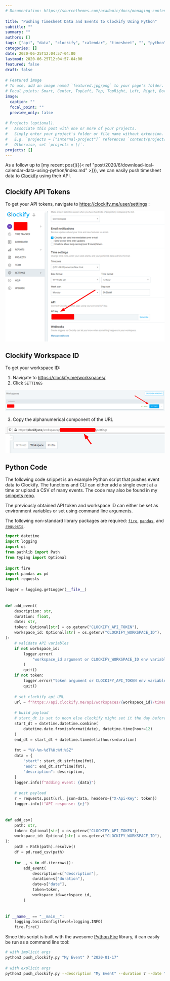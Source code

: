 ```yaml
---
# Documentation: https://sourcethemes.com/academic/docs/managing-content/

title: "Pushing Timesheet Data and Events to Clockify Using Python"
subtitle: ""
summary: ""
authors: []
tags: ["api", "data", "clockify", "calendar", "timesheet", "", "python", "pandas", ""]
categories: []
date: 2020-06-25T12:04:57-04:00
lastmod: 2020-06-25T12:04:57-04:00
featured: false
draft: false

# Featured image
# To use, add an image named `featured.jpg/png` to your page's folder.
# Focal points: Smart, Center, TopLeft, Top, TopRight, Left, Right, BottomLeft, Bottom, BottomRight.
image:
  caption: ""
  focal_point: ""
  preview_only: false

# Projects (optional).
#   Associate this post with one or more of your projects.
#   Simply enter your project's folder or file name without extension.
#   E.g. `projects = ["internal-project"]` references `content/project/deep-learning/index.md`.
#   Otherwise, set `projects = []`.
projects: []
---
```


As a follow up to [my recent post]({{< ref "post/2020/6/download-ical-calendar-data-using-python/index.md" >}}), we can easily push timesheet data to [Clockify](https://clockify.me/) using their API.

<!--more-->

## Clockify API Tokens

To get your API tokens, navigate to https://clockify.me/user/settings :

![](2020-06-25-12-11-51.png)

## Clockify Workspace ID

To get your workspace ID:

1. Navigate to https://clockify.me/workspaces/
2. Click `SETTINGS`

  ![](2020-06-25-12-19-52.png)

3. Copy the alphanumerical component of the URL

  ![](2020-06-25-12-22-22.png)

## Python Code

The following code snippet is an example Python script that pushes event data to Clockify.
The functions and CLI can either add a single event at a time or upload a CSV of many events.
The code may also be found in my [snippets repo](https://github.com/engnadeau/snippets).

The previously obtained API token and workspace ID can either be set as environment variables or set using command line arguments.

The following non-standard library packages are required: [`fire`](https://github.com/google/python-fire), [`pandas`](https://pandas.pydata.org/), and [`requests`](https://requests.readthedocs.io).

```python
import datetime
import logging
import os
from pathlib import Path
from typing import Optional

import fire
import pandas as pd
import requests

logger = logging.getLogger(__file__)


def add_event(
    description: str,
    duration: float,
    date: str,
    token: Optional[str] = os.getenv("CLOCKIFY_API_TOKEN"),
    workspace_id: Optional[str] = os.getenv("CLOCKIFY_WORKSPACE_ID"),
):
    # validate API variables
    if not workspace_id:
        logger.error(
            "workspace_id argument or CLOCKIFY_WORKSPACE_ID env variable must be set"
        )
        quit()
    if not token:
        logger.error("token argument or CLOCKIFY_API_TOKEN env variable must be set")
        quit()

    # set clockify api URL
    url = f"https://api.clockify.me/api/workspaces/{workspace_id}/timeEntries/"

    # build payload
    # start_dt is set to noon else clockify might set it the day before.
    start_dt = datetime.datetime.combine(
        datetime.date.fromisoformat(date), datetime.time(hour=12)
    )
    end_dt = start_dt + datetime.timedelta(hours=duration)

    fmt = "%Y-%m-%dT%H:%M:%SZ"
    data = {
        "start": start_dt.strftime(fmt),
        "end": end_dt.strftime(fmt),
        "description": description,
    }
    logger.info(f"Adding event: {data}")

    # post payload
    r = requests.post(url, json=data, headers={"X-Api-Key": token})
    logger.info(f"API response: {r}")


def add_csv(
    path: str,
    token: Optional[str] = os.getenv("CLOCKIFY_API_TOKEN"),
    workspace_id: Optional[str] = os.getenv("CLOCKIFY_WORKSPACE_ID"),
):
    path = Path(path).resolve()
    df = pd.read_csv(path)

    for _, s in df.iterrows():
        add_event(
            description=s["description"],
            duration=s["duration"],
            date=s["date"],
            token=token,
            workspace_id=workspace_id,
        )


if __name__ == "__main__":
    logging.basicConfig(level=logging.INFO)
    fire.Fire()

```

Since this script is built with the awesome [Python Fire](https://github.com/google/python-fire) library, it can easily be run as a command line tool:

```bash
# with implicit args
python3 push_clockify.py "My Event" 7 "2020-01-17"

# with explicit args
python3 push_clockify.py --description "My Event" --duration 7 --date "2020-01-17"
```
